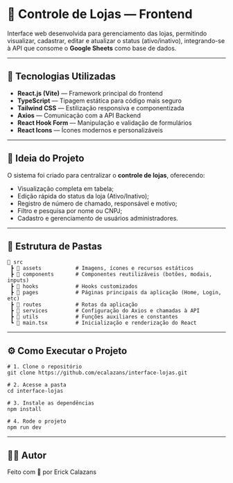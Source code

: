 # 🏪 Controle de Lojas — Frontend

Interface web desenvolvida para gerenciamento das lojas, permitindo visualizar, cadastrar, editar e atualizar o status (ativo/inativo), integrando-se à API que consome o **Google Sheets** como base de dados.

---

## 🚀 Tecnologias Utilizadas

- **React.js (Vite)** — Framework principal do frontend  
- **TypeScript** — Tipagem estática para código mais seguro  
- **Tailwind CSS** — Estilização responsiva e componentizada  
- **Axios** — Comunicação com a API Backend  
- **React Hook Form** — Manipulação e validação de formulários  
- **React Icons** — Ícones modernos e personalizáveis  

---

## 🧠 Ideia do Projeto

O sistema foi criado para centralizar o **controle de lojas**, oferecendo:
- Visualização completa em tabela;
- Edição rápida do status da loja (Ativo/Inativo);
- Registro de número de chamado, responsável e motivo;
- Filtro e pesquisa por nome ou CNPJ;
- Cadastro e gerenciamento de usuários administradores.

---

## 🧩 Estrutura de Pastas
```text
📂 src
 ┣ 📂 assets           # Imagens, ícones e recursos estáticos
 ┣ 📂 components       # Componentes reutilizáveis (botões, modais, inputs)
 ┣ 📂 hooks            # Hooks customizados
 ┣ 📂 pages            # Páginas principais da aplicação (Home, Login, etc)
 ┣ 📂 routes           # Rotas da aplicação
 ┣ 📂 services         # Configuração do Axios e chamadas à API
 ┣ 📂 utils            # Funções auxiliares e constantes
 ┗ 📄 main.tsx         # Inicialização e renderização do React
```
---

## ⚙️ Como Executar o Projeto
```
# 1. Clone o repositório
git clone https://github.com/ecalazans/interface-lojas.git

# 2. Acesse a pasta
cd interface-lojas

# 3. Instale as dependências
npm install

# 4. Rode o projeto
npm run dev
```

---

## 👨‍💻 Autor
Feito com 💙 por Erick Calazans